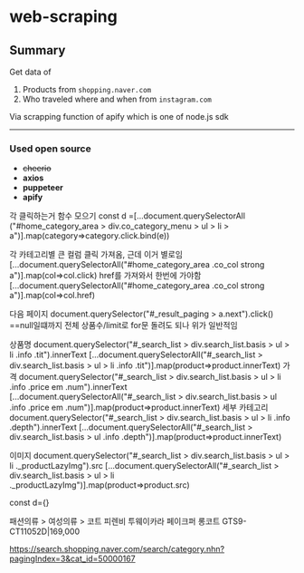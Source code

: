 # web-scraping

## Summary
Get data of 
1. Products from `shopping.naver.com` 
2. Who traveled where and when from `instagram.com`  

Via scrapping function of apify which is one of node.js sdk

---
### Used open source
- ~~cheerio~~
- **axios**
- **puppeteer**
- **apify**

각 클릭하는거 함수 모으기
const d =[...document.querySelectorAll ("#home_category_area > div.co_category_menu > ul > li > a")].map(category=>category.click.bind(e))

각 카테고리별 큰 컬럼 클릭 가져옴, 근데 이거 별로임
[...document.querySelectorAll("#home_category_area .co_col strong a")].map(col=>col.click)
href를 가져와서 한번에 가야함
[...document.querySelectorAll("#home_category_area .co_col strong a")].map(col=>col.href)

다음 페이지
document.querySelector("#_result_paging > a.next").click() ==null일떄까지
전체 상품수/limit로 for문 돌려도 되나 위가 일반적임

상품명
document.querySelector("#_search_list > div.search_list.basis > ul > li .info .tit").innerText
[...document.querySelectorAll("#_search_list > div.search_list.basis > ul > li .info .tit")].map(product=>product.innerText)
가격
document.querySelector("#_search_list > div.search_list.basis > ul > li .info .price em .num").innerText
[...document.querySelectorAll("#_search_list > div.search_list.basis > ul .info .price em .num")].map(product=>product.innerText)
세부 카테고리
document.querySelector("#_search_list > div.search_list.basis > ul > li .info .depth").innerText
[...document.querySelectorAll("#_search_list > div.search_list.basis > ul .info .depth")].map(product=>product.innerText)


이미지
document.querySelector("#_search_list > div.search_list.basis > ul > li ._productLazyImg").src
[...document.querySelectorAll("#_search_list > div.search_list.basis > ul > li ._productLazyImg")].map(product=>product.src)


const d={}

패션의류 > 여성의류 > 코트 
피렌비 투웨이카라 페이크퍼 롱코트 GTS9-CT11052D|169,000

https://search.shopping.naver.com/search/category.nhn?pagingIndex=3&cat_id=50000167